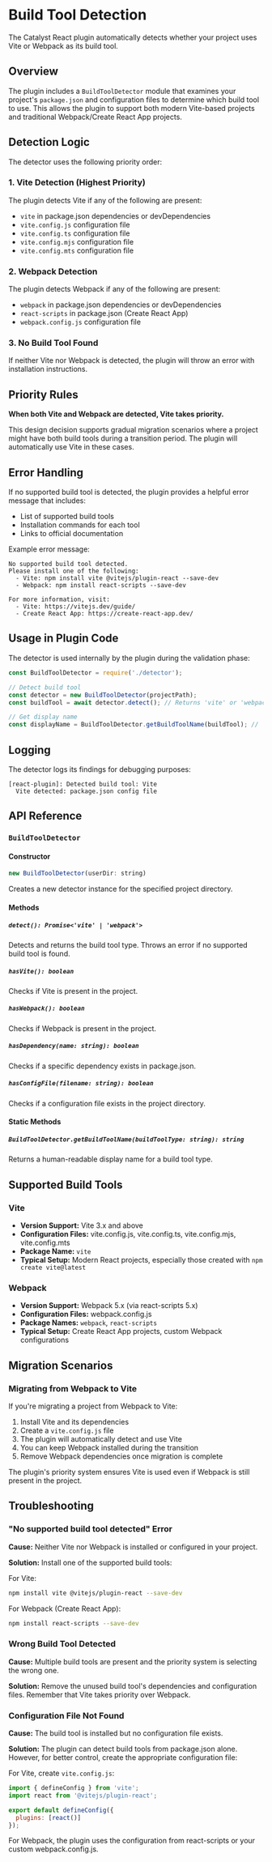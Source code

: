# Build Tool Detection

The Catalyst React plugin automatically detects whether your project uses Vite or Webpack as its build tool.

## Overview

The plugin includes a `BuildToolDetector` module that examines your project's `package.json` and configuration files to determine which build tool to use. This allows the plugin to support both modern Vite-based projects and traditional Webpack/Create React App projects.

## Detection Logic

The detector uses the following priority order:

### 1. Vite Detection (Highest Priority)

The plugin detects Vite if any of the following are present:
- `vite` in package.json dependencies or devDependencies
- `vite.config.js` configuration file
- `vite.config.ts` configuration file
- `vite.config.mjs` configuration file
- `vite.config.mts` configuration file

### 2. Webpack Detection

The plugin detects Webpack if any of the following are present:
- `webpack` in package.json dependencies or devDependencies
- `react-scripts` in package.json (Create React App)
- `webpack.config.js` configuration file

### 3. No Build Tool Found

If neither Vite nor Webpack is detected, the plugin will throw an error with installation instructions.

## Priority Rules

**When both Vite and Webpack are detected, Vite takes priority.**

This design decision supports gradual migration scenarios where a project might have both build tools during a transition period. The plugin will automatically use Vite in these cases.

## Error Handling

If no supported build tool is detected, the plugin provides a helpful error message that includes:
- List of supported build tools
- Installation commands for each tool
- Links to official documentation

Example error message:
```
No supported build tool detected.
Please install one of the following:
  - Vite: npm install vite @vitejs/plugin-react --save-dev
  - Webpack: npm install react-scripts --save-dev

For more information, visit:
  - Vite: https://vitejs.dev/guide/
  - Create React App: https://create-react-app.dev/
```

## Usage in Plugin Code

The detector is used internally by the plugin during the validation phase:

```javascript
const BuildToolDetector = require('./detector');

// Detect build tool
const detector = new BuildToolDetector(projectPath);
const buildTool = await detector.detect(); // Returns 'vite' or 'webpack'

// Get display name
const displayName = BuildToolDetector.getBuildToolName(buildTool); // 'Vite' or 'Webpack'
```

## Logging

The detector logs its findings for debugging purposes:
```
[react-plugin]: Detected build tool: Vite
  Vite detected: package.json config file
```

## API Reference

### `BuildToolDetector`

#### Constructor
```javascript
new BuildToolDetector(userDir: string)
```
Creates a new detector instance for the specified project directory.

#### Methods

##### `detect(): Promise<'vite' | 'webpack'>`
Detects and returns the build tool type. Throws an error if no supported build tool is found.

##### `hasVite(): boolean`
Checks if Vite is present in the project.

##### `hasWebpack(): boolean`
Checks if Webpack is present in the project.

##### `hasDependency(name: string): boolean`
Checks if a specific dependency exists in package.json.

##### `hasConfigFile(filename: string): boolean`
Checks if a configuration file exists in the project directory.

#### Static Methods

##### `BuildToolDetector.getBuildToolName(buildToolType: string): string`
Returns a human-readable display name for a build tool type.

## Supported Build Tools

### Vite
- **Version Support:** Vite 3.x and above
- **Configuration Files:** vite.config.js, vite.config.ts, vite.config.mjs, vite.config.mts
- **Package Name:** `vite`
- **Typical Setup:** Modern React projects, especially those created with `npm create vite@latest`

### Webpack
- **Version Support:** Webpack 5.x (via react-scripts 5.x)
- **Configuration Files:** webpack.config.js
- **Package Names:** `webpack`, `react-scripts`
- **Typical Setup:** Create React App projects, custom Webpack configurations

## Migration Scenarios

### Migrating from Webpack to Vite

If you're migrating a project from Webpack to Vite:

1. Install Vite and its dependencies
2. Create a `vite.config.js` file
3. The plugin will automatically detect and use Vite
4. You can keep Webpack installed during the transition
5. Remove Webpack dependencies once migration is complete

The plugin's priority system ensures Vite is used even if Webpack is still present in the project.

## Troubleshooting

### "No supported build tool detected" Error

**Cause:** Neither Vite nor Webpack is installed or configured in your project.

**Solution:** Install one of the supported build tools:

For Vite:
```bash
npm install vite @vitejs/plugin-react --save-dev
```

For Webpack (Create React App):
```bash
npm install react-scripts --save-dev
```

### Wrong Build Tool Detected

**Cause:** Multiple build tools are present and the priority system is selecting the wrong one.

**Solution:** Remove the unused build tool's dependencies and configuration files. Remember that Vite takes priority over Webpack.

### Configuration File Not Found

**Cause:** The build tool is installed but no configuration file exists.

**Solution:** The plugin can detect build tools from package.json alone. However, for better control, create the appropriate configuration file:

For Vite, create `vite.config.js`:
```javascript
import { defineConfig } from 'vite';
import react from '@vitejs/plugin-react';

export default defineConfig({
  plugins: [react()]
});
```

For Webpack, the plugin uses the configuration from react-scripts or your custom webpack.config.js.
